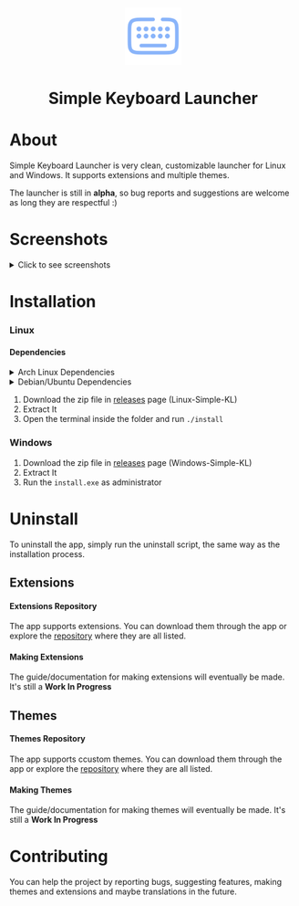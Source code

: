 <div align="center">
  <img src="src/resources/logos/simple-kl.png" height="100">
  <h1>Simple Keyboard Launcher</h1>
</div>

# About
Simple Keyboard Launcher is very clean, customizable launcher for Linux and Windows. It supports extensions and multiple themes. 

The launcher is still in **alpha**, so bug reports and suggestions are welcome as long they are respectful :)

# Screenshots
<details>
  <summary>Click to see screenshots</summary>

  <div align="center">
    <br>
    <p>Search</p>
    <img src="https://github.com/lighttigerXIV/simple-keyboard-launcher/assets/35658492/73f34add-dbe8-4cf9-955f-819a61f8ad1a" width="500">
    <br>
    <p>Settings</p>
    <img src="https://github.com/lighttigerXIV/simple-keyboard-launcher/assets/35658492/0978f05a-0cb3-443c-bc5c-f1f33eb2fe15" width="500">
    <br>
    <p>Search Box Settings</p>
    <img src="https://github.com/lighttigerXIV/simple-keyboard-launcher/assets/35658492/2d5f5b2a-b7fd-483a-8a00-4a76ce160203" width="500">
    <br>
    <p>Extensions</p>
    <img src="https://github.com/lighttigerXIV/simple-keyboard-launcher/assets/35658492/3ed722be-bac9-4f47-b418-d1fb9de19cd7" width="500">
    <br>
    <p>Themes</p>
    <img src="https://github.com/lighttigerXIV/simple-keyboard-launcher/assets/35658492/00ab2191-dd99-4549-b338-80ee5efe405d" width="500">
    <br>
    <p>Bookmarks Extension</p>
    <img src="https://github.com/lighttigerXIV/simple-keyboard-launcher/assets/35658492/828cc967-3e21-4936-b4c3-ac268521d6f7" width="500">
  </div>
</details>

# Installation
### Linux
#### Dependencies
<details>
  <summary>Arch Linux Dependencies</summary>
  
    sudo pacman -S --needed webkit2gtk base-devel curl wget file openssl appmenu-gtk-module gtk3 libappindicator-gtk3 librsvg libvips 

</details>

<details>
  <summary>Debian/Ubuntu Dependencies</summary>
  
    sudo apt install libwebkit2gtk-4.0-dev build-essential curl wget file libssl-dev libgtk-3-dev libayatana-appindicator3-dev librsvg2-dev

</details>

1. Download the zip file in [releases](https://github.com/lighttigerXIV/simple-keyboard-launcher/releases) page (Linux-Simple-KL)
2. Extract It
3. Open the terminal inside the folder and run `./install`
### Windows
1. Download the zip file in [releases](https://github.com/lighttigerXIV/simple-keyboard-launcher/releases) page (Windows-Simple-KL)
2. Extract It
3. Run the ```install.exe``` as administrator

# Uninstall
To uninstall the app, simply run the uninstall script, the same way as the installation process.

## Extensions
#### Extensions Repository
The app supports extensions. You can download them through the app or explore the [repository](https://github.com/lighttigerXIV/simple-kl-extensions) where they are all listed.
#### Making Extensions
The guide/documentation for making extensions will eventually be made. It's still a **Work In Progress**

## Themes
#### Themes Repository
The app supports ccustom themes. You can download them through the app or explore the [repository](https://github.com/lighttigerXIV/simple-kl-themes) where they are all listed.
#### Making Themes
The guide/documentation for making themes will eventually be made. It's still a **Work In Progress**

# Contributing
You can help the project by reporting bugs, suggesting features, making themes and extensions and maybe translations in the future.

